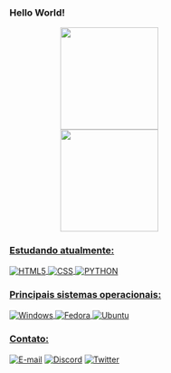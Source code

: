### Hello World!

<div align="center" style="width:70%">
  <a href="https://github.com/igorpaula7">
  <img height="180em" style="width:70%" src="https://github-readme-stats.vercel.app/api?username=igorpaula7&show_icons=true&theme=dracula&include_all_commits=true&count_private=true"/>
  <img height="180em" style="width:70%" src="https://github-readme-stats.vercel.app/api/top-langs/?username=igorpaula7&layout=compact&langs_count=7&theme=dracula"/>
</div>

### Estudando atualmente:
<div style="display:inline_block">
  <img align="center" alt="HTML5" src="https://img.shields.io/badge/HTML5-E34F26?style=for-the-badge&logo=html5&logoColor=white">
  <img align="center" alt="CSS" src="https://img.shields.io/badge/CSS3-1572B6?style=for-the-badge&logo=css3&logoColor=white">
  <img align="center" alt="PYTHON" src="https://img.shields.io/badge/Python-14354C?style=for-the-badge&logo=python&logoColor=white">
</div>

### Principais sistemas operacionais:
<div style="display:inline_block">
  <img align="center" alt="Windows" src="https://img.shields.io/badge/Windows-0078D6?style=for-the-badge&logo=windows&logoColor=white">
  <img align="center" alt="Fedora" src="https://img.shields.io/badge/Fedora-294172?style=for-the-badge&logo=fedora&logoColor=white">
  <img align="center" alt="Ubuntu" src="https://img.shields.io/badge/Ubuntu-E95420?style=for-the-badge&logo=ubuntu&logoColor=white">
</div>

### Contato:
<div style="display:inline_block">
  <a href="mailto:igor.paula7@outlook.com"><img align="center" alt="E-mail" src="https://img.shields.io/badge/Microsoft_Outlook-0078D4?style=for-the-badge&logo=microsoft-outlook&logoColor=white" target="_blank"></a>
  <a href="https://www.instagram.com/igor.oliveira245/"><img align="center" alt="Discord" src="https://img.shields.io/badge/Instagram-E4405F?style=for-the-badge&logo=instagram&logoColor=white" target="_blank"></a>
  <a href="https://twitter.com/igoroliveira245"><img align="center" alt="Twitter" src="https://img.shields.io/badge/Twitter-1DA1F2?style=for-the-badge&logo=twitter&logoColor=white" target="_blank"></a>
  </div>

